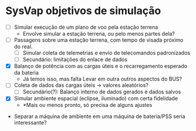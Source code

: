 # SysVap objetivos de simulação

- [ ] Simular execução de um plano de voo pela estação terrena
	- Envolve simular a estação terrena, ou pelo menos partes dela?
- [ ] Passagens sobre uma estação terrena, com tempo de visada próximo do real.
	- [ ] Simular coleta de telemetrias e envio de telecomandos padronizados
	- [ ] Secundário: limitações do enlace de dados
- [X] Balanço de potência com as cargas úteis e o recarregamento esperado da bateria
	- Já temos isso, mas falta Levar em outra outros aspectos do BUS?
- [ ] Coleta de dados das cargas úteis -> valores aleatórios?
	- [ ] Secundário(?): Balanço interno de dados gerados e dados salvos
- [X] Simular ambiente espacial (eclipse, iluminado) com certa fidelidade
	- *Mais ou menos pronto, só precisa de alguns ajustes
- Separar a máquina de ambiente em uma máquina de bateria/PSS seria interessante?
